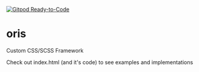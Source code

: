 [![Gitpod Ready-to-Code](https://img.shields.io/badge/Gitpod-Ready--to--Code-blue?logo=gitpod)](https://gitpod.io/#https://github.com/brocococonut/oris) 

# oris
Custom CSS/SCSS Framework

Check out index.html (and it's code) to see examples and implementations